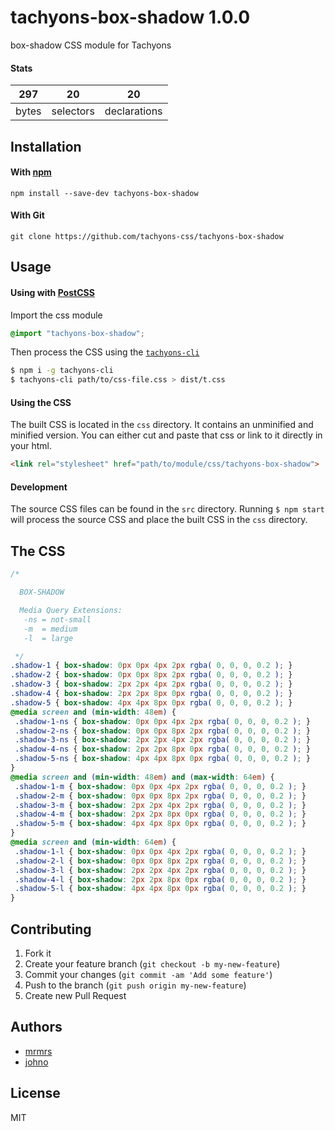 # tachyons-box-shadow 1.0.0

box-shadow CSS module for Tachyons

#### Stats

297 | 20 | 20
---|---|---
bytes | selectors | declarations

## Installation

#### With [npm](https://npmjs.com)

```
npm install --save-dev tachyons-box-shadow
```

#### With Git

```
git clone https://github.com/tachyons-css/tachyons-box-shadow
```

## Usage

#### Using with [PostCSS](https://github.com/postcss/postcss)

Import the css module

```css
@import "tachyons-box-shadow";
```

Then process the CSS using the [`tachyons-cli`](https://github.com/tachyons-css/tachyons-cli)

```sh
$ npm i -g tachyons-cli
$ tachyons-cli path/to/css-file.css > dist/t.css
```

#### Using the CSS

The built CSS is located in the `css` directory. It contains an unminified and minified version.
You can either cut and paste that css or link to it directly in your html.

```html
<link rel="stylesheet" href="path/to/module/css/tachyons-box-shadow">
```

#### Development

The source CSS files can be found in the `src` directory.
Running `$ npm start` will process the source CSS and place the built CSS in the `css` directory.

## The CSS

```css
/*

  BOX-SHADOW

  Media Query Extensions:
   -ns = not-small
   -m  = medium
   -l  = large

 */
.shadow-1 { box-shadow: 0px 0px 4px 2px rgba( 0, 0, 0, 0.2 ); }
.shadow-2 { box-shadow: 0px 0px 8px 2px rgba( 0, 0, 0, 0.2 ); }
.shadow-3 { box-shadow: 2px 2px 4px 2px rgba( 0, 0, 0, 0.2 ); }
.shadow-4 { box-shadow: 2px 2px 8px 0px rgba( 0, 0, 0, 0.2 ); }
.shadow-5 { box-shadow: 4px 4px 8px 0px rgba( 0, 0, 0, 0.2 ); }
@media screen and (min-width: 48em) {
 .shadow-1-ns { box-shadow: 0px 0px 4px 2px rgba( 0, 0, 0, 0.2 ); }
 .shadow-2-ns { box-shadow: 0px 0px 8px 2px rgba( 0, 0, 0, 0.2 ); }
 .shadow-3-ns { box-shadow: 2px 2px 4px 2px rgba( 0, 0, 0, 0.2 ); }
 .shadow-4-ns { box-shadow: 2px 2px 8px 0px rgba( 0, 0, 0, 0.2 ); }
 .shadow-5-ns { box-shadow: 4px 4px 8px 0px rgba( 0, 0, 0, 0.2 ); }
}
@media screen and (min-width: 48em) and (max-width: 64em) {
 .shadow-1-m { box-shadow: 0px 0px 4px 2px rgba( 0, 0, 0, 0.2 ); }
 .shadow-2-m { box-shadow: 0px 0px 8px 2px rgba( 0, 0, 0, 0.2 ); }
 .shadow-3-m { box-shadow: 2px 2px 4px 2px rgba( 0, 0, 0, 0.2 ); }
 .shadow-4-m { box-shadow: 2px 2px 8px 0px rgba( 0, 0, 0, 0.2 ); }
 .shadow-5-m { box-shadow: 4px 4px 8px 0px rgba( 0, 0, 0, 0.2 ); }
}
@media screen and (min-width: 64em) {
 .shadow-1-l { box-shadow: 0px 0px 4px 2px rgba( 0, 0, 0, 0.2 ); }
 .shadow-2-l { box-shadow: 0px 0px 8px 2px rgba( 0, 0, 0, 0.2 ); }
 .shadow-3-l { box-shadow: 2px 2px 4px 2px rgba( 0, 0, 0, 0.2 ); }
 .shadow-4-l { box-shadow: 2px 2px 8px 0px rgba( 0, 0, 0, 0.2 ); }
 .shadow-5-l { box-shadow: 4px 4px 8px 0px rgba( 0, 0, 0, 0.2 ); }
}
```

## Contributing

1. Fork it
2. Create your feature branch (`git checkout -b my-new-feature`)
3. Commit your changes (`git commit -am 'Add some feature'`)
4. Push to the branch (`git push origin my-new-feature`)
5. Create new Pull Request

## Authors

* [mrmrs](http://mrmrs.io)
* [johno](http://johnotander.com)

## License

MIT

